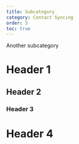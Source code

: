 ```yaml
---
title: Subcategory
category: Contact Syncing
order: 3
toc: true
---
```


Another subcategory

# Header 1
## Header 2
### Header 3
# Header 4
